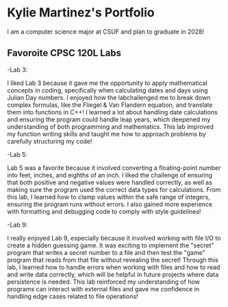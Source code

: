 
# Kylie Martinez's Portfolio

I am a computer science major at CSUF and plan to graduate in 2028!

## Favoroite CPSC 120L Labs

-Lab 3:

I liked Lab 3 because it gave me the opportunity to apply mathematical concepts in coding, specifically when calculating dates and days using Julian Day numbers. I enjoyed how the labchallenged me to break down complex formulas, like the Fliegel & Van Flandern equation, and translate them into functions in C++! I learned a lot about handling date calculations and ensuring the program could handle leap years, which deepened my understanding of both programming and mathematics. This lab improved my function writing skills and taught me how to approach problems by carefully structuring my code!

-Lab 5: 

Lab 5 was a favorite because it involved converting a floating-point number into feet, inches, and eighths of an inch. I liked the challenge of ensuring that both positive and negative values were handled correctly, as well as making sure the program used the correct data types for calculations. From this lab, I learned how to clamp values within the safe range of integers, ensuring the program runs without errors. I also gained more experience with formatting and debugging code to comply with style guidelines!

-Lab 9:

I really enjoyed Lab 9, especially because it involved working with file I/O to create a hidden guessing game. It was exciting to implement the "secret" program that writes a secret number to a file and then test the "game" program that reads from that file without revealing the secret! Through this lab, I learned how to handle errors when working with files and how to read and write data correctly, which will be helpful in future projects where data persistence is needed. This lab reinforced my understanding of how programs can interact with external files and gave me confidence in handling edge cases related to file operations!

